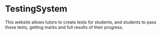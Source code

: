 TestingSystem
=============
This website allows tutors to create tests for students, and students to pass these tests, getting marks and full results of their progress.
